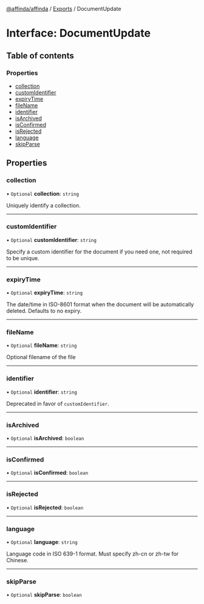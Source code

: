 [@affinda/affinda](../README.md) / [Exports](../modules.md) / DocumentUpdate

# Interface: DocumentUpdate

## Table of contents

### Properties

- [collection](DocumentUpdate.md#collection)
- [customIdentifier](DocumentUpdate.md#customidentifier)
- [expiryTime](DocumentUpdate.md#expirytime)
- [fileName](DocumentUpdate.md#filename)
- [identifier](DocumentUpdate.md#identifier)
- [isArchived](DocumentUpdate.md#isarchived)
- [isConfirmed](DocumentUpdate.md#isconfirmed)
- [isRejected](DocumentUpdate.md#isrejected)
- [language](DocumentUpdate.md#language)
- [skipParse](DocumentUpdate.md#skipparse)

## Properties

### collection

• `Optional` **collection**: `string`

Uniquely identify a collection.

___

### customIdentifier

• `Optional` **customIdentifier**: `string`

Specify a custom identifier for the document if you need one, not required to be unique.

___

### expiryTime

• `Optional` **expiryTime**: `string`

The date/time in ISO-8601 format when the document will be automatically deleted.  Defaults to no expiry.

___

### fileName

• `Optional` **fileName**: `string`

Optional filename of the file

___

### identifier

• `Optional` **identifier**: `string`

Deprecated in favor of `customIdentifier`.

___

### isArchived

• `Optional` **isArchived**: `boolean`

___

### isConfirmed

• `Optional` **isConfirmed**: `boolean`

___

### isRejected

• `Optional` **isRejected**: `boolean`

___

### language

• `Optional` **language**: `string`

Language code in ISO 639-1 format. Must specify zh-cn or zh-tw for Chinese.

___

### skipParse

• `Optional` **skipParse**: `boolean`
